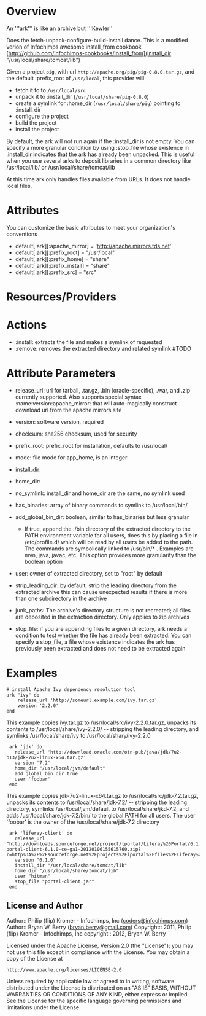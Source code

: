 Overview        
========

An '''ark''' is like an archive but '''Kewler''

Does the fetch-unpack-configure-build-install dance. This is a
modified  verion of Infochimps awesome install_from cookbook
 [http://github.com/infochimps-cookbooks/install_from](install_dir "/usr/local/share/tomcat/lib")

Given a project `pig`, with url `http://apache.org/pig/pig-0.8.0.tar.gz`, and
the default :prefix_root of `/usr/local`, this provider will

* fetch  it to to `/usr/local/src`
* unpack it to :install_dir  (`/usr/local/share/pig-0.8.0`)
* create a symlink for :home_dir (`/usr/local/share/pig`) pointing to :install_dir
* configure the project
* build the project
* install the project

By default, the ark will not run again if the :install_dir is not
empty. You can specify a more granular condition by using :stop_file
whose existence in :install_dir indicates that the ark has already
been unpacked. This is useful when you use several arks to deposit
libraries in a common directory like /usr/local/lib/ or /usr/local/share/tomcat/lib

At this time ark only handles files available from URLs. It does not
handle local files.

Attributes
==========

You can customize the basic attributes to meet your organization's conventions

* default[:ark][:apache_mirror] = 'http://apache.mirrors.tds.net'
* default[:ark][:prefix_root] = "/usr/local"
* default[:ark][:prefix_home] = "share"
* default[:ark][:prefix_install] = "share"
* default[:ark][:prefix_src] = "src"


Resources/Providers
===================

# Actions

- :install: extracts the file and makes a symlink of requested
- :remove: removes the extracted directory and related symlink #TODO

# Attribute Parameters

- release_url: url for tarball, .tar.gz, .bin (oracle-specific), .war, and .zip
  currently supported. Also supports special syntax
  :name:version:apache_mirror: that will auto-magically construct
  download url from the apache mirrors site
- version: software version, required
- checksum: sha256 checksum, used for security 
- prefix_root: prefix_root for installation, defaults to /usr/local/
- mode: file mode for app_home, is an integer
- install_dir:
- home_dir:
- no_symlink: install_dir and home_dir are the same, no symlink used
- has_binaries: array of binary commands to symlink to /usr/local/bin/
- add_global_bin_dir: boolean, similar to has_binaries but less granular
  - If true, append the ./bin directory of the extracted directory to
  the PATH environment  variable for all users, does this by placing a file in /etc/profile.d/ which will be read by all users
  be added to the path. The commands are symbolically linked to
  /usr/bin/* . Examples are mvn, java, javac, etc. This option
  provides more granularity than the boolean option
- user: owner of extracted directory, set to "root" by default

- strip_leading_dir: by default, strip the leading directory from the
  extracted archive this can cause unexpected results if there is more
  than one subdirectory in the archive
- junk_paths: The archive's  directory structure is not recreated; all files are
  deposited in the extraction directory. Only applies to zip archives
- stop_file: if you are appending files to a given directory, ark
  needs a condition to test whether the file has already been
  extracted. You can specify a stop_file, a file whose existence
  indicates the ark has previously been extracted and does not need to
  be extracted again

# Examples

    # install Apache Ivy dependency resolution tool
    ark "ivy" do
        release_url 'http://someurl.example.com/ivy.tar.gz'
        version '2.2.0'        
    end
    
This example copies ivy.tar.gz to /usr/local/src/ivy-2.2.0.tar.gz,
unpacks its contents to /usr/local/share/ivy-2.2.0/ -- stripping the
leading directory, and symlinks /usr/local/share/ivy to /usr/local/shary/ivy-2.2.0


     ark 'jdk' do
       release_url 'http://download.oracle.com/otn-pub/java/jdk/7u2-b13/jdk-7u2-linux-x64.tar.gz'
       version '7.2'
       home_dir "/usr/local/jvm/default" 
       add_global_bin_dir true
       user 'foobar'
     end

This example copies jdk-7u2-linux-x64.tar.gz to /usr/local/src/jdk-7.2.tar.gz,
unpacks its contents to /usr/local/share/jdk-7.2/ -- stripping the
leading directory, symlinks /usr/local/jvm/default to
/usr/local/share/jkd-7.2, and adds /usr/local/share/jdk-7.2/bin/ to
the global PATH for all users. The user 'foobar' is the owner of the
/usr/local/share/jdk-7.2 directory

     ark 'liferay-client' do
       release_url "http://downloads.sourceforge.net/project/lportal/Liferay%20Portal/6.1.0%20GA1/liferay-portal-client-6.1.0-ce-ga1-20120106155615760.zip?r=http%3A%2F%2Fsourceforge.net%2Fprojects%2Flportal%2Ffiles%2FLiferay%2520Portal%2F6.1.0%2520GA1%2F&ts=1329490764&use_mirror=ignum"
       version "6.1.0"
       install_dir "/usr/local/share/tomcat/lib"
       home_dir "/usr/local/share/tomcat/lib"
       user "hitman"
       stop_file "portal-client.jar"
     end



## License and Author

Author::                Philip (flip) Kromer - Infochimps, Inc (<coders@infochimps.com>)
Author::                Bryan W. Berry (<bryan.berry@gmail.com>)
Copyright::             2011, Philip (flip) Kromer - Infochimps, Inc
copyright::             2012, Bryan W. Berry

Licensed under the Apache License, Version 2.0 (the "License");
you may not use this file except in compliance with the License.
You may obtain a copy of the License at

    http://www.apache.org/licenses/LICENSE-2.0

Unless required by applicable law or agreed to in writing, software
distributed under the License is distributed on an "AS IS" BASIS,
WITHOUT WARRANTIES OR CONDITIONS OF ANY KIND, either express or implied.
See the License for the specific language governing permissions and
limitations under the License.
